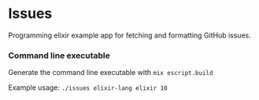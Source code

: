 # Issues

Programming elixir example app for fetching and formatting GitHub issues.

### Command line executable

Generate the command line executable with
`mix escript.build`

Example usage:
`./issues elixir-lang elixir 10`
